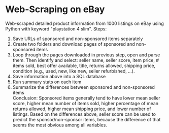 # Web-Scraping on eBay
Web-scraped detailed product information from 1000 listings on eBay using Python with keyword "playstation 4 slim". 
Steps:
1. Save URLs of sponsored and non-sponsored items separately
2. Create two folders and download pages of sponsored and non-sponsored items
3. Loop through the pages downloaded in previous step, open and parse them. Then identify and select: seller name, seller score, item price, # items sold, best offer available, title, returns allowed, shipping price, condition (e.g., used, new, like new, seller refurbished, ...).
4. Save information above into a SQL database
5. Run summary stats on each item
6. Summarize the differences between sponsored and non-sponsored items  
Conclusion: Sponsored items generally tend to have lower mean seller score, higher mean number of items sold, higher percentage of mean returns allowed, higher mean shipping price, and lower number of listings.
Based on the differences above, seller score can be used to predict the sponsor/non-sponsor items, because the difference of that seems the most obvious among all variables.
